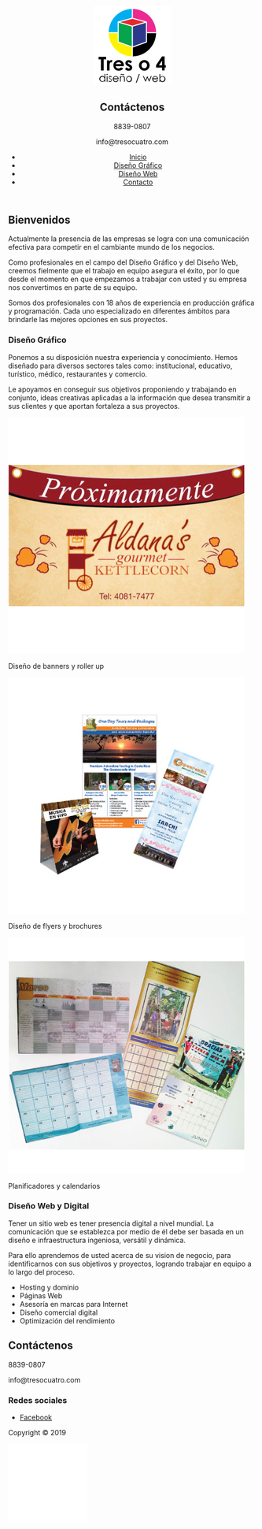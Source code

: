 <!DOCTYPE html>
<html lang="es">
<head>
  <meta charset="UTF-8">
  <meta name="viewport" content="width=device-width, initial-scale=1.0">
  <meta http-equiv="X-UA-Compatible" content="ie=edge">
  <title>Tres o 4</title>
<!-- Metadata -->
  <meta name="author" content="Ra&uacute;l C&aacute;rdenas">
  <meta name="copyright" content="Ra&uacute;l C&aacute;rdenas">
  <meta name="Dc.title" content="Tres o 4">
  <meta name="Description" content="El dise&ntilde;o gr&aacute;fico y web para las empresas, es una que herramienta provee la identificaci&oacute;n y comunicaci&oacute;n efectiva que logra hacernos destacar en el mercado de hoy.">
  <meta name="robots" content="index, follow">
<!-- Favicon -->
  <link rel="apple-touch-icon" sizes="180x180" href="img/favicon/apple-touch-icon.png">
  <link rel="icon" type="image/png" sizes="32x32" href="img/favicon/favicon-32x32.png">
  <link rel="icon" type="image/png" sizes="16x16" href="img/favicon/favicon-16x16.png">
  <link rel="manifest" href="img/favicon/site.webmanifest">
  <link rel="mask-icon" href="img/favicon/safari-pinned-tab.svg" color="#5bbad5">
  <meta name="msapplication-TileColor" content="#da532c">
  <meta name="theme-color" content="#ffffff">
<!-- Styles -->
  <link rel="stylesheet" href="css/style.css">
</head>
<body>
  <header>
    <div id="topinfo" class="topinfo">
      <div><img id="logoPc" src="img/treso4.svg" alt="Logo Treso4"></div>
      <div><h2>Cont&aacute;ctenos</h2><p>8839-0807</p><p>info@tresocuatro.com</p></div>
    </div>
      <!-- nav pc -->
      <nav class="nav-pc">
        <ul>
          <li><a href="#topinfo">Inicio</a></li>
          <li><a href="#grafico">Dise&ntilde;o Gr&aacute;fico</a></li>
          <li><a href="#web">Dise&ntilde;o Web</a></li>
          <li><a href="#contacto">Contacto</a></li>
        </ul>
      </nav>
  </header>
  <main>
    <section class="welcome">
      <h1>Bienvenidos</h1>
      <p>Actualmente la presencia de las empresas se logra con una comunicación efectiva para competir en el cambiante mundo de los negocios.</p>
      <p>Como profesionales en el campo del Diseño Gráfico y del Diseño Web, creemos fielmente que el trabajo en equipo asegura el éxito, por lo que desde el momento en que empezamos a trabajar con usted y su empresa nos convertimos en parte de su equipo.</p>
      <p id="grafico">Somos dos profesionales con 18 años de experiencia en producción gráfica y programación. Cada uno especializado en diferentes ámbitos para brindarle las mejores opciones en sus proyectos.</p>
    </section>
    <section class="grafico">
      <h3>Dise&ntilde;o Gr&aacute;fico</h3>
      <p>Ponemos a su disposici&oacute;n nuestra experiencia y conocimiento. Hemos dise&ntilde;ado para diversos sectores tales como: institucional, educativo, tur&iacute;stico, m&eacute;dico, restaurantes y comercio.</p>
      <p>Le apoyamos en conseguir sus objetivos proponiendo y trabajando en conjunto, ideas creativas aplicadas a la informaci&oacute;n que desea transmitir a sus clientes y que aportan fortaleza a sus proyectos.</p>
      <div class="graficosample">
        <div><img src="img/banners.jpg" alt=""><p>Dise&ntilde;o de banners y roller up</p></div>
        <div><img src="img/flyers.jpg" alt=""><p>Dise&ntilde;o de flyers y brochures</p></div>
        <div><img src="img/poster.jpg" alt=""><p>Planificadores y calendarios</p></div>
      </div>
    </section>
    <section id="web" class="web">
      <div class="webdescr">
        <h3>Dise&ntilde;o Web y Digital</h3>
        <p>Tener un sitio web es tener presencia digital a nivel mundial. La comunicaci&oacute;n que se establezca por medio de él debe ser basada en un diseño e infraestructura ingeniosa, versátil y dinámica.</p>
        <p>Para ello aprendemos de usted acerca de su vision de negocio, para identificarnos con sus objetivos y proyectos, logrando trabajar en equipo a lo largo del proceso.</p>
        <ul>
          <li>Hosting y dominio</li>
          <li>P&aacute;ginas Web</li>
          <li>Asesor&iacute;a en marcas para Internet</li>
          <li>Dise&ntilde;o comercial digital</li>
          <li>Optimizaci&oacute;n del rendimiento</li>
        </ul>
      </div>
      <div class="webimage">
      </div>
    </section>
  </main>
  <footer id="contact">
    <div class="contact">
      <div><h2>Cont&aacute;ctenos</h2><p>8839-0807</p><p>info@tresocuatro.com</p></div>
    </div>
    <div class="social">
      <h3>Redes sociales</h3>
      <ul>
        <li><a href="https://www.facebook.com/Tresocuatro/" target="_blank"><i class="fa fa-facebook-square" aria-hidden="true"></i> Facebook</a></li>
    </div>
    <div class="copy">
      <p>Copyright &copy; 2019</p>
      <img src="img/treso4w.svg" alt="Tres o 4">
    </div>
  </footer>
<!-- Script -->
  <script type="text/javascript" src="js/script.js"></script>
  <script type="text/javascript" src="js/top.js"></script>
  <script type="text/javascript" src="js/slider.js"></script>
<!-- Font Awesome -->
  <script src="https://use.fontawesome.com/d32df99f9d.js"></script>
</body>
</html>
